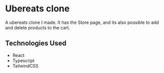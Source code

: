 # Ubereats clone

A ubereats clone I made. It has the Store page, and its also possible to add and delete products to the cart.

## Technologies Used
- React
- Typescript
- TailwindCSS